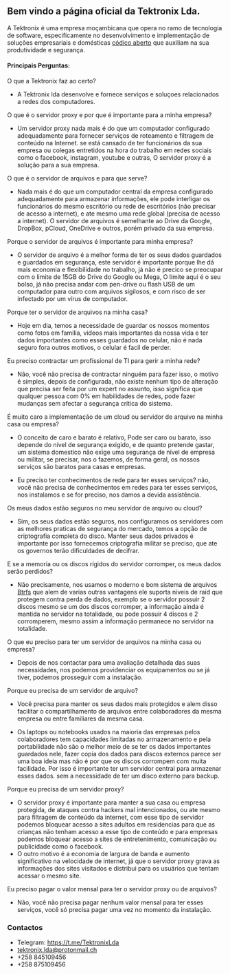 ## Bem vindo a página oficial da Tektronix Lda.

A Tektronix é uma empresa moçambicana  que opera no  ramo de tecnologia de software, especificamente no desenvolvimento e implementação de soluções empresariais e domésticas [códico aberto](https://en.wikipedia.org/wiki/Open_source) que auxiliam na sua produtividade e segurança.


#### Principais Perguntas:

O que a Tektronix faz ao certo?
- A Tektronix lda desenvolve e fornece serviços e soluçoes relacionados a redes dos computadores.

O que é o servidor proxy e por que é importante para a minha empresa?
- Um servidor proxy nada mais é do que um computador configurado adequadamente para fornecer serviços de roteamento e filtragem de conteúdo na Internet. se está cansado de ter funcionários da sua empresa ou colegas entretidos na hora do trabalho em redes sociais como o facebook, instagram, youtube e outras, O servidor proxy é a solução para a sua empresa.

O que é o servidor de arquivos e para que serve?
- Nada mais é do que um computador central da empresa configurado adequadamente para armazenar informações, ele pode interligar os funcionários do mesmo escritório ou rede de escritórios (não precisar de acesso a internet), e ate mesmo uma rede global (precisa de acesso a internet). O servidor de arquivos é semelhante ao Drive da Google, DropBox, pCloud, OneDrive e outros, porém privado da sua empresa. 

Porque o servidor de arquivos é importante para minha empresa?
- O servidor de arquivo é a melhor forma de ter os seus dados guardados e guardados em  segurança,  este servidor é importante porque lhe dá mais economia e flexibilidade no trabalho, já não é precico se preocupar com o limite de 15GB do Drive do Google ou Mega, O limite aqui é o seu bolso, já não precisa andar com  pen-drive ou flash USB de um computador para outro com arquivos sigilosos, e com risco de ser infectado por um vírus de computador.

Porque ter o servidor de arquivos na minha casa?
- Hoje em dia, temos a necessidade de guardar os nossos momentos como fotos em familia, videos  mais importantes da nossa vida e ter dados importantes como esses guardados no celular, não é nada seguro fora outros motivos, o celular é facil de perder.

Eu preciso contractar um profissional de TI para gerir a minha rede?
- Não, você não precisa de contractar ninguém para fazer isso, o motivo é simples, depois de configurada, não existe nenhum tipo de alteração que precisa ser feita por um expert no assunto, isso significa que qualquer pessoa com 0% em habilidades de redes, pode fazer mudanças sem afectar a segurança crítica do sistema.

É muito caro a implementação de um cloud  ou servidor de arquivo na minha casa ou empresa?
- O conceito de caro e barato é relativo, Pode ser caro ou barato, isso depende do nível de segurança exigido, e de quanto pretende gastar, um sistema domestico não exige uma segurança de nível  de empresa ou militar, se precisar, nos o fazemos, de forma geral, os nossos serviços são baratos para casas e empresas.

- Eu preciso ter conhecimentos de rede para ter esses serviços?
não, você não precisa de conhecimentos em redes para ter esses serviços, nos instalamos e se for preciso, nos damos a devida assistência.

Os meus dados estão seguros no meu servidor de arquivo ou cloud?
- Sim, os seus dados estão seguros, nos configuramos os servidores com as melhores praticas de segurança do mercado, temos a opção de criptografia completa do disco. Manter seus dados privados é importante por isso fornecemos criptografia militar se preciso, que ate os governos terão dificuldades de decifrar.

E se a memoria ou os discos rígidos do servidor corromper, os meus dados serão perdidos?
- Não precisamente, nos usamos o moderno e bom sistema de arquivos [Btrfs](https://en.wikipedia.org/wiki/Btrfs) que alem  de varias outras vantagens ele suporta niveis de raid que protegem contra perda de dados, exemplo se o  servidor possuir 2 discos mesmo se um dos discos corromper, a informação ainda é mantida no servidor na totalidade, ou pode possuir 4 discos e 2 corromperem, mesmo assim a informação permanece no servidor na totalidade.

O que eu preciso para ter um servidor de arquivos na minha casa ou  empresa?
- Depois de nos contactar para uma avaliação detalhada das suas necessidades, nos podemos providenciar os equipamentos ou se já tiver, podemos prosseguir com a instalação.

Porque eu precisa de um servidor de arquivo?
- Você precisa para manter os seus dados mais protegidos e alem disso facilitar o compartilhamento de arquivos entre colaboradores da mesma empresa ou entre familiares da mesma casa.

- Os laptops ou notebooks usados na maioria das empresas pelos colaboradores tem capacidades limitadas no armazenamento e pela portabilidade não são o melhor meio de se ter os dados importantes guardados nele, fazer copia dos dados para discos externos parece ser uma boa ideia mas não é por que os discos corrompem com muita facilidade. Por isso é importante ter um servidor central para armazenar esses dados. sem a necessidade de ter um disco externo para backup.

Porque eu precisa de um servidor  proxy?
- O servidor proxy é importante para manter a sua casa ou empresa protegida, de ataques contra hackers mal intencionados, ou ate mesmo para filtragem de conteúdo da internet, com esse tipo de servidor podemos bloquear  acesso a sites adultos em residencias para que  as crianças não tenham acesso a esse tipo de conteúdo e para empresas podemos bloquear acesso a sites de entretenimento, comunicação ou publicidade como o facebook. 
- O outro motivo é a economia de largura de banda e aumento significativo na velocidade de internet, já que o servidor proxy grava as informações dos sites visitados e distribui para os usuários que tentam acessar o mesmo site.

 Eu preciso pagar o valor mensal para ter o servidor proxy ou de arquivos?
- Não, você não precisa pagar nenhum valor mensal para ter esses serviços, você só precisa pagar uma vez no momento da instalação.

 

### Contactos
- Telegram: https://t.me/TektronixLda
- tektronix.lda@protonmail.ch
- +258 845109456 	
- +258 875109456
